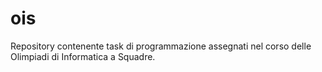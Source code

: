 # ois
Repository contenente task di programmazione assegnati nel corso delle Olimpiadi di Informatica a Squadre.
